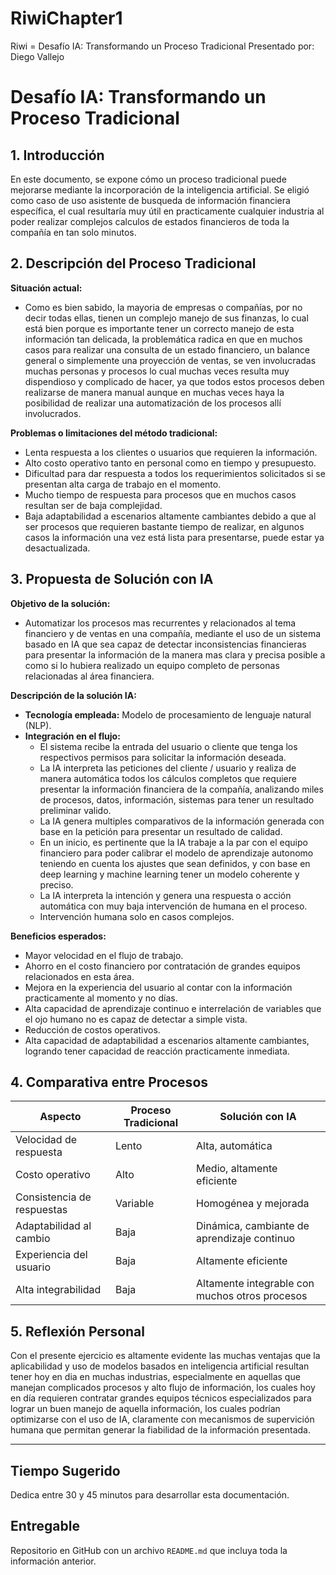 # RiwiChapter1
Riwi = Desafío IA: Transformando un Proceso Tradicional 
Presentado por: Diego Vallejo

# Desafío IA: Transformando un Proceso Tradicional

## 1. Introducción
En este documento, se expone cómo un proceso tradicional puede mejorarse mediante la incorporación de la inteligencia artificial. Se eligió como caso de uso asistente de busqueda de información financiera específica, el cual resultaría muy útil en practicamente cualquier industria al poder realizar complejos calculos de estados financieros de toda la compañía en tan solo minutos.

## 2. Descripción del Proceso Tradicional
**Situación actual:**  
- Como es bien sabido, la mayoria de empresas o compañías, por no decir todas ellas, tienen un complejo manejo de sus finanzas, lo cual está bien porque es importante tener un correcto manejo de esta información tan delicada, la problemática radica en que en muchos casos para realizar una consulta de un estado financiero, un balance general o simplemente una proyección de ventas, se ven involucradas muchas personas y procesos lo cual muchas veces resulta muy dispendioso y complicado de hacer, ya que todos estos procesos deben realizarse de manera manual aunque en muchas veces haya la posibilidad de realizar una automatización de los procesos allí involucrados. 


**Problemas o limitaciones del método tradicional:**  
- Lenta respuesta a los clientes o usuarios que requieren la información.  
- Alto costo operativo tanto en personal como en tiempo y presupuesto.  
- Dificultad para dar respuesta a todos los requerimientos solicitados si se presentan alta carga de trabajo en el momento.
- Mucho tiempo de respuesta para procesos que en muchos casos resultan ser de baja complejidad.
- Baja adaptabilidad a escenarios altamente cambiantes debido a que al ser procesos que requieren bastante tiempo de realizar, en algunos casos la información una vez está lista para presentarse, puede estar ya desactualizada.

## 3. Propuesta de Solución con IA
**Objetivo de la solución:**  
- Automatizar los procesos mas recurrentes y relacionados al tema financiero y de ventas en una compañía, mediante el uso de un sistema basado en IA que sea capaz de detectar inconsistencias financieras para presentar la información de la manera mas clara y precisa posible a como si lo hubiera realizado un equipo completo de personas relacionadas al área financiera.

**Descripción de la solución IA:**  
- **Tecnología empleada:** Modelo de procesamiento de lenguaje natural (NLP).  
- **Integración en el flujo:**
  - El sistema recibe la entrada del usuario o cliente que tenga los respectivos permisos para solicitar la información deseada.
  - La IA interpreta las peticiones del cliente / usuario y realiza de manera automática todos los cálculos completos que requiere presentar la información financiera de la compañía, analizando miles de procesos, datos, información, sistemas para tener un resultado preliminar valido.
  - La IA genera multiples comparativos de la información generada con base en la petición para presentar un resultado de calidad.
  - En un inicio, es pertinente que la IA trabaje a la par con el equipo financiero para poder calibrar el modelo de aprendizaje autonomo teniendo en cuenta los ajustes que sean definidos, y con base en deep learning y machine learning tener un modelo coherente y preciso.
  - La IA interpreta la intención y genera una respuesta o acción automática con muy baja intervención de humana en el proceso.
  - Intervención humana solo en casos complejos.

**Beneficios esperados:**  
- Mayor velocidad en el flujo de trabajo.
- Ahorro en el costo financiero por contratación de grandes equipos relacionados en esta área. 
- Mejora en la experiencia del usuario al contar con la información practicamente al momento y no días.
- Alta capacidad de aprendizaje continuo e interrelación de variables que el ojo humano no es capaz de detectar a simple vista.
- Reducción de costos operativos.
- Alta capacidad de adaptabilidad a escenarios altamente cambiantes, logrando tener capacidad de reacción practicamente inmediata.

## 4. Comparativa entre Procesos

| Aspecto                    | Proceso Tradicional              | Solución con IA                         |
|----------------------------|----------------------------------|-----------------------------------------|
| Velocidad de respuesta     | Lento                            | Alta, automática                        |
| Costo operativo            | Alto                             | Medio, altamente eficiente              |
| Consistencia de respuestas | Variable                         | Homogénea y mejorada                   |
| Adaptabilidad al cambio    | Baja                             | Dinámica, cambiante de aprendizaje continuo |
| Experiencia del usuario    | Baja                             | Altamente eficiente                    |
| Alta integrabilidad        | Baja                             | Altamente integrable con muchos otros procesos|

## 5. Reflexión Personal
Con el presente ejercicio es altamente evidente las muchas ventajas que la aplicabilidad y uso de modelos basados en inteligencia artificial resultan tener hoy en dia en muchas industrias, especialmente en aquellas que manejan complicados procesos y alto flujo de información, los cuales hoy en día requieren contratar grandes equipos técnicos especializados para lograr un buen manejo de aquella información, los cuales podrían optimizarse con el uso de IA, claramente con mecanismos de supervición humana que permitan generar la fiabilidad de la información presentada.

---

## Tiempo Sugerido

Dedica entre 30 y 45 minutos para desarrollar esta documentación.

## Entregable

Repositorio en GitHub con un archivo `README.md` que incluya toda la información anterior.

